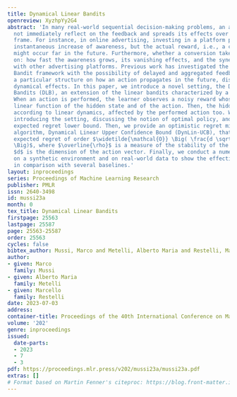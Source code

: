 ```yaml
---
title: Dynamical Linear Bandits
openreview: XyzhpYy2G4
abstract: 'In many real-world sequential decision-making problems, an action does
  not immediately reflect on the feedback and spreads its effects over a long time
  frame. For instance, in online advertising, investing in a platform produces an
  instantaneous increase of awareness, but the actual reward, i.e., a conversion,
  might occur far in the future. Furthermore, whether a conversion takes place depends
  on: how fast the awareness grows, its vanishing effects, and the synergy or interference
  with other advertising platforms. Previous work has investigated the Multi-Armed
  Bandit framework with the possibility of delayed and aggregated feedback, without
  a particular structure on how an action propagates in the future, disregarding possible
  dynamical effects. In this paper, we introduce a novel setting, the Dynamical Linear
  Bandits (DLB), an extension of the linear bandits characterized by a hidden state.
  When an action is performed, the learner observes a noisy reward whose mean is a
  linear function of the hidden state and of the action. Then, the hidden state evolves
  according to linear dynamics, affected by the performed action too. We start by
  introducing the setting, discussing the notion of optimal policy, and deriving an
  expected regret lower bound. Then, we provide an optimistic regret minimization
  algorithm, Dynamical Linear Upper Confidence Bound (DynLin-UCB), that suffers an
  expected regret of order $\widetilde{\mathcal{O}} \Big( \frac{d \sqrt{T}}{(1-\overline{\rho})^{3/2}}
  \Big)$, where $\overline{\rho}$ is a measure of the stability of the system, and
  $d$ is the dimension of the action vector. Finally, we conduct a numerical validation
  on a synthetic environment and on real-world data to show the effectiveness of DynLin-UCB
  in comparison with several baselines.'
layout: inproceedings
series: Proceedings of Machine Learning Research
publisher: PMLR
issn: 2640-3498
id: mussi23a
month: 0
tex_title: Dynamical Linear Bandits
firstpage: 25563
lastpage: 25587
page: 25563-25587
order: 25563
cycles: false
bibtex_author: Mussi, Marco and Metelli, Alberto Maria and Restelli, Marcello
author:
- given: Marco
  family: Mussi
- given: Alberto Maria
  family: Metelli
- given: Marcello
  family: Restelli
date: 2023-07-03
address: 
container-title: Proceedings of the 40th International Conference on Machine Learning
volume: '202'
genre: inproceedings
issued:
  date-parts:
  - 2023
  - 7
  - 3
pdf: https://proceedings.mlr.press/v202/mussi23a/mussi23a.pdf
extras: []
# Format based on Martin Fenner's citeproc: https://blog.front-matter.io/posts/citeproc-yaml-for-bibliographies/
---
```

